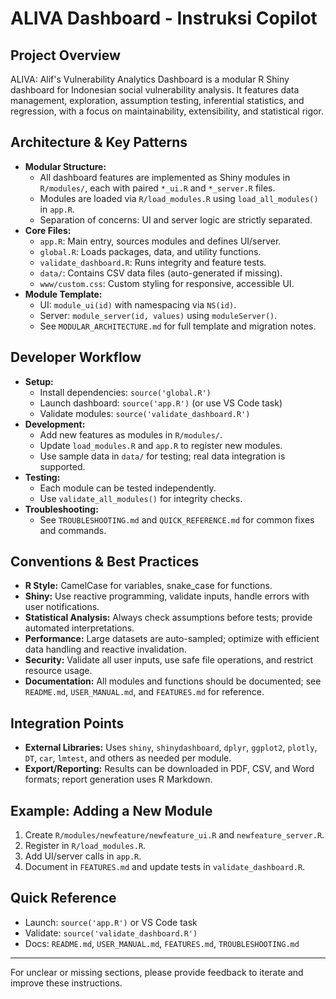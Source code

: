 <!-- Use this file to provide workspace-specific custom instructions to Copilot. For more details, visit https://code.visualstudio.com/docs/copilot/copilot-customization#_use-a-githubcopilotinstructionsmd-file -->

# ALIVA Dashboard - Instruksi Copilot

## Project Overview

ALIVA: Alif's Vulnerability Analytics Dashboard is a modular R Shiny dashboard for Indonesian social vulnerability analysis. It features data management, exploration, assumption testing, inferential statistics, and regression, with a focus on maintainability, extensibility, and statistical rigor.

## Architecture & Key Patterns

- **Modular Structure:**
  - All dashboard features are implemented as Shiny modules in `R/modules/`, each with paired `*_ui.R` and `*_server.R` files.
  - Modules are loaded via `R/load_modules.R` using `load_all_modules()` in `app.R`.
  - Separation of concerns: UI and server logic are strictly separated.
- **Core Files:**
  - `app.R`: Main entry, sources modules and defines UI/server.
  - `global.R`: Loads packages, data, and utility functions.
  - `validate_dashboard.R`: Runs integrity and feature tests.
  - `data/`: Contains CSV data files (auto-generated if missing).
  - `www/custom.css`: Custom styling for responsive, accessible UI.
- **Module Template:**
  - UI: `module_ui(id)` with namespacing via `NS(id)`.
  - Server: `module_server(id, values)` using `moduleServer()`.
  - See `MODULAR_ARCHITECTURE.md` for full template and migration notes.

## Developer Workflow

- **Setup:**
  - Install dependencies: `source('global.R')`
  - Launch dashboard: `source('app.R')` (or use VS Code task)
  - Validate modules: `source('validate_dashboard.R')`
- **Development:**
  - Add new features as modules in `R/modules/`.
  - Update `load_modules.R` and `app.R` to register new modules.
  - Use sample data in `data/` for testing; real data integration is supported.
- **Testing:**
  - Each module can be tested independently.
  - Use `validate_all_modules()` for integrity checks.
- **Troubleshooting:**
  - See `TROUBLESHOOTING.md` and `QUICK_REFERENCE.md` for common fixes and commands.

## Conventions & Best Practices

- **R Style:** CamelCase for variables, snake_case for functions.
- **Shiny:** Use reactive programming, validate inputs, handle errors with user notifications.
- **Statistical Analysis:** Always check assumptions before tests; provide automated interpretations.
- **Performance:** Large datasets are auto-sampled; optimize with efficient data handling and reactive invalidation.
- **Security:** Validate all user inputs, use safe file operations, and restrict resource usage.
- **Documentation:** All modules and functions should be documented; see `README.md`, `USER_MANUAL.md`, and `FEATURES.md` for reference.

## Integration Points

- **External Libraries:** Uses `shiny`, `shinydashboard`, `dplyr`, `ggplot2`, `plotly`, `DT`, `car`, `lmtest`, and others as needed per module.
- **Export/Reporting:** Results can be downloaded in PDF, CSV, and Word formats; report generation uses R Markdown.

## Example: Adding a New Module

1. Create `R/modules/newfeature/newfeature_ui.R` and `newfeature_server.R`.
2. Register in `R/load_modules.R`.
3. Add UI/server calls in `app.R`.
4. Document in `FEATURES.md` and update tests in `validate_dashboard.R`.

## Quick Reference

- Launch: `source('app.R')` or VS Code task
- Validate: `source('validate_dashboard.R')`
- Docs: `README.md`, `USER_MANUAL.md`, `FEATURES.md`, `TROUBLESHOOTING.md`

---

For unclear or missing sections, please provide feedback to iterate and improve these instructions.
